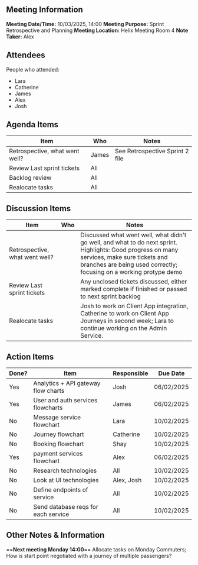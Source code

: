 ## Meeting Information
**Meeting Date/Time:** 10/03/2025, 14:00
**Meeting Purpose:** Sprint Retrospective and Planning
**Meeting Location:** Helix Meeting Room 4
**Note Taker:** Alex
## Attendees
People who attended:
- Lara
- Catherine
- James
- Alex
- Josh

## Agenda Items
| **Item**                   | **Who** | **Notes** |
| -------------------------- | ------- | --------- |
| Retrospective, what went well?    |  James  |  See Retrospective Sprint 2 file  |
| Review Last sprint tickets | All     |           |
| Backlog review  | All  |           |
| Realocate tasks | All  |           |

## Discussion Items
| **Item**   | **Who** | **Notes** |
| -- | -- | -- |
| Retrospective, what went well?     |         |   Discussed what went well, what didn't go well, and what to do next sprint. Highlights: Good progress on many services, make sure tickets and branches are being used correctly; focusing on a working protype demo |
| Review Last sprint tickets |         | Any unclosed tickets discussed, either marked complete if finished or passed to next sprint backlog |
| Realocate tasks |          | Josh to work on Client App integration, Catherine to work on Client App Journeys in second week; Lara to continue working on the Admin Service.

## Action Items
| Done? | Item                                | Responsible | Due Date   |
| ----- | ----------------------------------- | ----------- | ---------- |
| Yes   | Analytics + API gateway flow charts | Josh        | 06/02/2025 |
| Yes   | User and auth services flowcharts   | James       | 06/02/2025 |
| No    | Message service flowchart           | Lara        | 10/02/2025 |
| No    | Journey flowchart                   | Catherine   | 10/02/2025 |
| No    | Booking flowchart                   | Shay        | 10/02/2025 |
| Yes   | payment services flowchart          | Alex        | 06/02/2025 |
| No    | Research technologies               | All         | 10/02/2025 |
| No    | Look at UI technologies             | Alex, Josh  | 10/02/2025 |
| No    | Define endpoints of service         | All         | 10/02/2025 |
| No    | Send database reqs for each service | All         | 10/02/2025 |


## Other Notes & Information
==**Next meeting Monday 14:00**==
Allocate tasks on Monday 
Commuters; How is start point negotiated with a journey of multiple passengers?